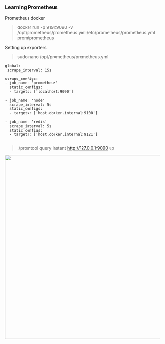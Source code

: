 ### Learning Prometheus <br>

Prometheus docker 

>docker run -p 9191:9090 -v /opt/prometheus/prometheus.yml:/etc/prometheus/prometheus.yml prom/prometheus
                               
Setting up exporters

>sudo nano /opt/prometheus/prometheus.yml    
                               
```
global:
 scrape_interval: 15s

scrape_configs:
- job_name: 'prometheus'
  static_configs:
  - targets: ['localhost:9090']

- job_name: 'node'
  scrape_interval: 5s
  static_configs:
  - targets: ['host.docker.internal:9100']

- job_name: 'redis'
  scrape_interval: 5s
  static_configs:
  - targets: ['host.docker.internal:9121']
  
```

>./promtool query instant http://127.0.0.1:9090 up 

<img width="600" src="https://user-images.githubusercontent.com/10347255/148077707-79fe16f8-72a0-48f0-b178-75ccbf7571b0.png">
